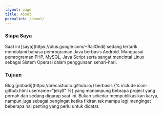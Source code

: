 ```yaml
---
layout: page
title: About
permalink: /about/
---
```

<h3>Siapa Saya</h3>
Saat ini [saya](https://plus.google.com/+RailOndi) sedang tertarik mendalami bahasa pemrograman Java berbasis Android. Manguasai pemrograman PHP, MySQL, Java Script serta sangat mencintai Linux sebagai Sistem Operasi dalam penggunaan sehari-hari.

<h3>Tujuan</h3>
Blog [pribadi](https://arecastudio.github.io/) berbasis {% include icon-github.html username="jekyll" %} yang manampung bebrapa project yang pernah dan sedang digarap saat ini. Bukan sekedar mempublikasikan karya, nampun juga sebagai pengingat ketika fikiran tak mampu lagi mengingat beberapa hal penting yang perlu untuk dicatat.